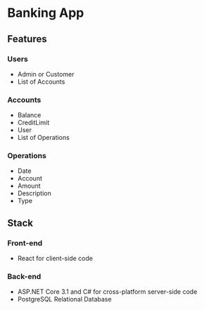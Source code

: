 # Banking App


## Features

### Users
* Admin or Customer
* List of Accounts

### Accounts
* Balance
* CreditLimit
* User
* List of Operations

### Operations
* Date
* Account
* Amount
* Description
* Type


## Stack

### Front-end
* React for client-side code

### Back-end
* ASP.NET Core 3.1 and C# for cross-platform server-side code
* PostgreSQL Relational Database
